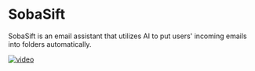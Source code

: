 # SobaSift

SobaSift is an email assistant that utilizes AI to put users' incoming emails into folders automatically. 

[![video](https://img.youtube.com/vi/tXhohQuqSwc/default.jpg)](https://youtu.be/tXhohQuqSwc)
